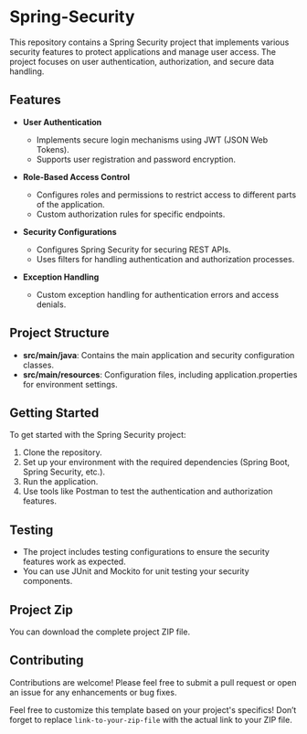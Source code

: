 # Spring-Security

This repository contains a Spring Security project that implements various security features to protect applications and manage user access. The project focuses on user authentication, authorization, and secure data handling.

## Features

- **User Authentication**
  - Implements secure login mechanisms using JWT (JSON Web Tokens).
  - Supports user registration and password encryption.

- **Role-Based Access Control**
  - Configures roles and permissions to restrict access to different parts of the application.
  - Custom authorization rules for specific endpoints.

- **Security Configurations**
  - Configures Spring Security for securing REST APIs.
  - Uses filters for handling authentication and authorization processes.

- **Exception Handling**
  - Custom exception handling for authentication errors and access denials.

## Project Structure

- **src/main/java**: Contains the main application and security configuration classes.
- **src/main/resources**: Configuration files, including application.properties for environment settings.

## Getting Started

To get started with the Spring Security project:

1. Clone the repository.
2. Set up your environment with the required dependencies (Spring Boot, Spring Security, etc.).
3. Run the application.
4. Use tools like Postman to test the authentication and authorization features.

## Testing

- The project includes testing configurations to ensure the security features work as expected.
- You can use JUnit and Mockito for unit testing your security components.

## Project Zip

You can download the complete project ZIP file.

## Contributing

Contributions are welcome! Please feel free to submit a pull request or open an issue for any enhancements or bug fixes.


Feel free to customize this template based on your project's specifics! Don’t forget to replace `link-to-your-zip-file` with the actual link to your ZIP file.
